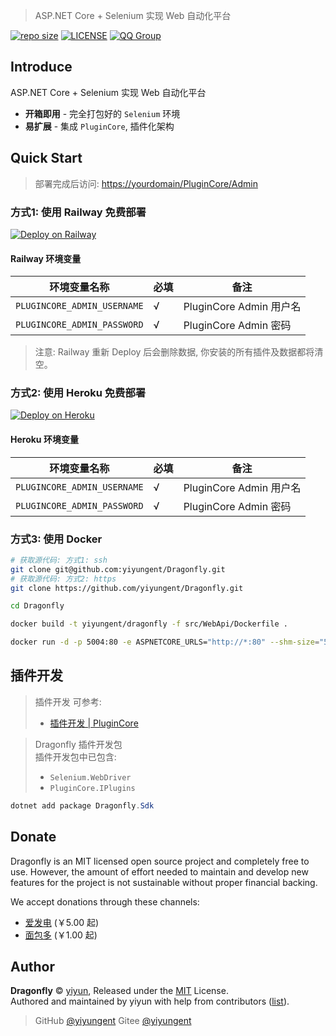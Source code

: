 


> ASP.NET Core + Selenium 实现 Web 自动化平台

[![repo size](https://img.shields.io/github/repo-size/yiyungent/Dragonfly.svg?style=flat)]()
[![LICENSE](https://img.shields.io/github/license/yiyungent/Dragonfly.svg?style=flat)](https://github.com/yiyungent/Dragonfly/blob/master/LICENSE)
[![QQ Group](https://img.shields.io/badge/QQ%20Group-894031109-deepgreen)](https://jq.qq.com/?_wv=1027&k=q5R82fYN)

## Introduce


ASP.NET Core + Selenium 实现 Web 自动化平台

- **开箱即用** - 完全打包好的 `Selenium` 环境
- **易扩展** - 集成 `PluginCore`, 插件化架构




## Quick Start

> 部署完成后访问: <https://yourdomain/PluginCore/Admin>

### 方式1: 使用 Railway 免费部署 

[![Deploy on Railway](https://railway.app/button.svg)](https://railway.app/new/template?code=JQuUBW&referralCode=8eKBDA)


#### Railway 环境变量

| 环境变量名称                | 必填 | 备注                    |
| --------------------------- | ---- | ----------------------- |
| `PLUGINCORE_ADMIN_USERNAME` | √    | PluginCore Admin 用户名 |
| `PLUGINCORE_ADMIN_PASSWORD` | √    | PluginCore Admin 密码   |


> 注意: Railway 重新 Deploy 后会删除数据, 你安装的所有插件及数据都将清空。

### 方式2: 使用 Heroku 免费部署

[![Deploy on Heroku](https://www.herokucdn.com/deploy/button.svg)](https://heroku.com/deploy?template=https://github.com/yiyungent/Dragonfly)

#### Heroku 环境变量

| 环境变量名称                | 必填 | 备注                    |
| --------------------------- | ---- | ----------------------- |
| `PLUGINCORE_ADMIN_USERNAME` | √    | PluginCore Admin 用户名 |
| `PLUGINCORE_ADMIN_PASSWORD` | √    | PluginCore Admin 密码   |


### 方式3: 使用 Docker

```bash
# 获取源代码: 方式1: ssh 
git clone git@github.com:yiyungent/Dragonfly.git
# 获取源代码: 方式2: https 
git clone https://github.com/yiyungent/Dragonfly.git

cd Dragonfly

docker build -t yiyungent/dragonfly -f src/WebApi/Dockerfile .

docker run -d -p 5004:80 -e ASPNETCORE_URLS="http://*:80" --shm-size="500m" --name dragonfly yiyungent/dragonfly
```


## 插件开发

> 插件开发 可参考:   
> - [插件开发 | PluginCore](https://moeci.com/PluginCore/zh/PluginDev/Guide/)

> Dragonfly 插件开发包  
> 插件开发包中已包含:   
> - `Selenium.WebDriver`
> - `PluginCore.IPlugins`

```powershell
dotnet add package Dragonfly.Sdk
```








## Donate

Dragonfly is an MIT licensed open source project and completely free to use. However, the amount of effort needed to maintain and develop new features for the project is not sustainable without proper financial backing.

We accept donations through these channels:

- <a href="https://afdian.net/@yiyun" target="_blank">爱发电</a> (￥5.00 起)
- <a href="https://dun.mianbaoduo.com/@yiyun" target="_blank">面包多</a> (￥1.00 起)

## Author

**Dragonfly** © [yiyun](https://github.com/yiyungent), Released under the [MIT](./LICENSE) License.<br>
Authored and maintained by yiyun with help from contributors ([list](https://github.com/yiyungent/Dragonfly/contributors)).

> GitHub [@yiyungent](https://github.com/yiyungent) Gitee [@yiyungent](https://gitee.com/yiyungent)

